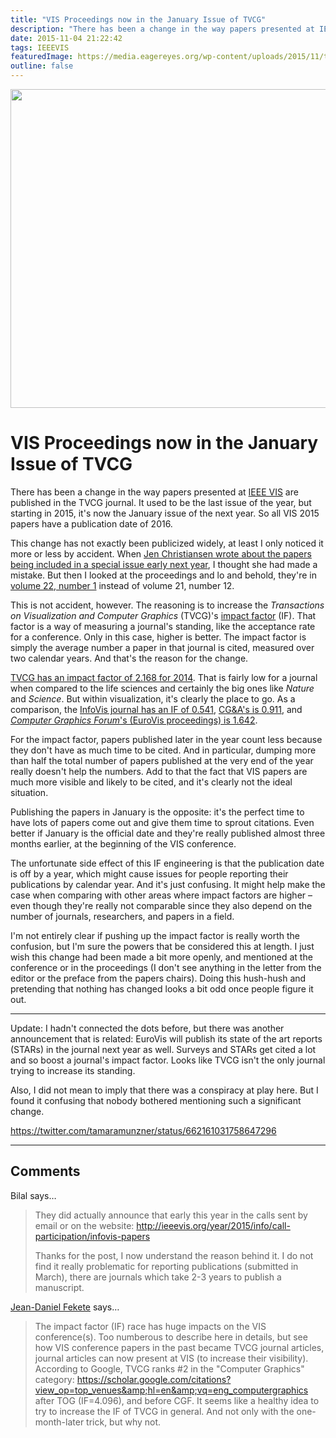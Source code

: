 ```yaml
---
title: "VIS Proceedings now in the January Issue of TVCG"
description: "There has been a change in the way papers presented at IEEE VIS are published in the TVCG journal. It used to be the last issue of the year, but starting in 2015, it's now the January issue of the next year. So all VIS 2015 papers have a publication date of 2016."
date: 2015-11-04 21:22:42
tags: IEEEVIS
featuredImage: https://media.eagereyes.org/wp-content/uploads/2015/11/tvcg-teaser.png
outline: false
---
```


<p align="center"><img src="https://media.eagereyes.org/wp-content/uploads/2015/11/tvcg-teaser.png" alt="" width="825" height="510" /></p>

# VIS Proceedings now in the January Issue of TVCG

There has been a change in the way papers presented at <a href="/tag/ieeevis">IEEE VIS</a> are published in the TVCG journal. It used to be the last issue of the year, but starting in 2015, it's now the January issue of the next year. So all VIS 2015 papers have a publication date of 2016.

This change has not exactly been publicized widely, at least I only noticed it more or less by accident. When <a href="http://blogs.scientificamerican.com/sa-visual/the-science-of-visualization/">Jen Christiansen wrote about the papers being included in a special issue early next year</a>, I thought she had made a mistake. But then I looked at the proceedings and lo and behold, they're in <a href="http://ieeexplore.ieee.org/xpl/tocresult.jsp?isnumber=7307919">volume 22, number 1</a> instead of volume 21, number 12.

This is not accident, however. The reasoning is to increase the <em>Transactions on Visualization and Computer Graphics</em> (TVCG)'s <a href="https://en.wikipedia.org/wiki/Impact_factor">impact factor</a> (IF). That factor is a way of measuring a journal's standing, like the acceptance rate for a conference. Only in this case, higher is better. The impact factor is simply the average number a paper in that journal is cited, measured over two calendar years. And that's the reason for the change.

<a href="http://ieeexplore.ieee.org/xpl/RecentIssue.jsp?punumber=2945">TVCG has an impact factor of 2.168 for 2014</a>. That is fairly low for a journal when compared to the life sciences and certainly the big ones like <em>Nature</em> and <em>Science</em>. But within visualization, it's clearly the place to go. As a comparison, the <a href="https://us.sagepub.com/en-us/nam/journal/information-visualization">InfoVis journal has an IF of 0.541</a>, <a href="http://ieeexplore.ieee.org/xpl/RecentIssue.jsp?punumber=38">CG&amp;A's is 0.911</a>, and <a href="http://onlinelibrary.wiley.com/journal/10.1111/(ISSN)1467-8659"><em>Computer Graphics Forum</em>'s (EuroVis proceedings) is 1.642</a>.

For the impact factor, papers published later in the year count less because they don't have as much time to be cited. And in particular, dumping more than half the total number of papers published at the very end of the year really doesn't help the numbers. Add to that the fact that VIS papers are much more visible and likely to be cited, and it's clearly not the ideal situation.

Publishing the papers in January is the opposite: it's the perfect time to have lots of papers come out and give them time to sprout citations. Even better if January is the official date and they're really published almost three months earlier, at the beginning of the VIS conference.

The unfortunate side effect of this IF engineering is that the publication date is off by a year, which might cause issues for people reporting their publications by calendar year. And it's just confusing. It might help make the case when comparing with other areas where impact factors are higher – even though they're really not comparable since they also depend on the number of journals, researchers, and papers in a field.

I'm not entirely clear if pushing up the impact factor is really worth the confusion, but I'm sure the powers that be considered this at length. I just wish this change had been made a bit more openly, and mentioned at the conference or in the proceedings (I don't see anything in the letter from the editor or the preface from the papers chairs). Doing this hush-hush and pretending that nothing has changed looks a bit odd once people figure it out.

<hr />

Update: I hadn't connected the dots before, but there was another announcement that is related: EuroVis will publish its state of the art reports (STARs) in the journal next year as well. Surveys and STARs get cited a lot and so boost a journal's impact factor. Looks like TVCG isn't the only journal trying to increase its standing.

Also, I did not mean to imply that there was a conspiracy at play here. But I found it confusing that nobody bothered mentioning such a significant change.

https://twitter.com/tamaramunzner/status/662161031758647296


<PostedBy />


<aside class="comments">

---
## Comments

Bilal says…
>	They did actually announce that early this year in the calls sent by email or on the website: http://ieeevis.org/year/2015/info/call-participation/infovis-papers
>	
>	Thanks for the post, I now understand the reason behind it. I do not find it really problematic for reporting publications (submitted in March), there are journals which take 2-3 years to publish a manuscript.

<a href="http://www.aviz.fr/~fekete" rel="nofollow noopener" target="_blank">Jean-Daniel Fekete</a> says…
>	The impact factor (IF) race has huge impacts on the VIS conference(s). Too numberous to describe here in details, but see how VIS conference papers in the past became TVCG journal articles, journal articles can now present at VIS (to increase their visibility).
>	According to Google, TVCG ranks #2 in the "Computer Graphics" category:
>	https://scholar.google.com/citations?view_op=top_venues&amp;hl=en&amp;vq=eng_computergraphics
>	after TOG (IF=4.096), and before CGF.
>	It seems like a healthy idea to try to increase the IF of TVCG in general. And not only with the one-month-later trick, but why not.

</aside>

